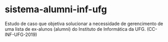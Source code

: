 # sistema-alumni-inf-ufg
 Estudo de caso que objetiva solucionar a necessidade de gerencimento de uma lista de ex-alunos (alumni) do Instituto de Informática da UFG. (CC-INF-UFG-2019)
